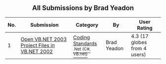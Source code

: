 ﻿<div align="center">

## All Submissions by Brad Yeadon

</div>

No.  | Submission | Category | By   | User Rating
---- | ---------- | -------- | ---- | -----------
1 | [Open VB\.NET 2003 Project Files in VB\.NET 2002<br />](https://github.com/Planet-Source-Code/brad-yeadon-open-vb-net-2003-project-files-in-vb-net-2002__10-2179) | [Coding Standards<br /><sup>.Net (C#, VB.net)</sup>](../ByCategory/coding-standards__10-33.md) | Brad Yeadon | 4.3 (17 globes from 4 users)

